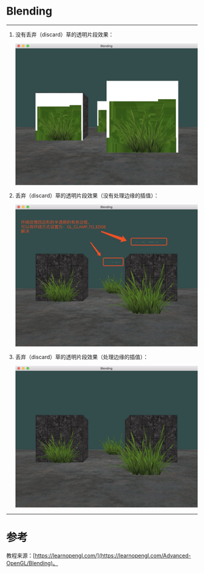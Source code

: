 # Blending

---

1. 没有丢弃（discard）草的透明片段效果：

	![](Blending1.png)
2. 丢弃（discard）草的透明片段效果（没有处理边缘的插值）：

	![](Blending2.png)
3. 丢弃（discard）草的透明片段效果（处理边缘的插值）：

	![](../Blending.png)

---


# 参考
教程来源：[https://learnopengl.com/](https://learnopengl.com/Advanced-OpenGL/Blending)。